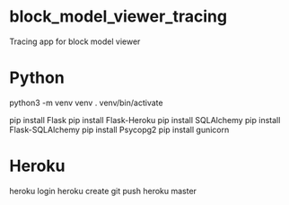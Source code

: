 # block_model_viewer_tracing
Tracing app for block model viewer

# Python

python3 -m venv venv
. venv/bin/activate

pip install Flask
pip install Flask-Heroku
pip install SQLAlchemy
pip install Flask-SQLAlchemy
pip install Psycopg2
pip install gunicorn

# Heroku

heroku login
heroku create
git push heroku master